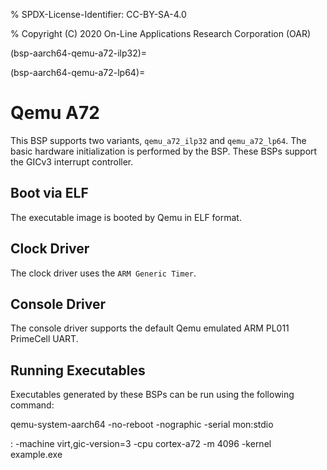 % SPDX-License-Identifier: CC-BY-SA-4.0

% Copyright (C) 2020 On-Line Applications Research Corporation (OAR)

(bsp-aarch64-qemu-a72-ilp32)=

(bsp-aarch64-qemu-a72-lp64)=

# Qemu A72

This BSP supports two variants, `qemu_a72_ilp32` and `qemu_a72_lp64`. The basic
hardware initialization is performed by the BSP. These BSPs support the GICv3
interrupt controller.

## Boot via ELF

The executable image is booted by Qemu in ELF format.

## Clock Driver

The clock driver uses the `ARM Generic Timer`.

## Console Driver

The console driver supports the default Qemu emulated ARM PL011 PrimeCell UART.

## Running Executables

Executables generated by these BSPs can be run using the following command:

qemu-system-aarch64 -no-reboot -nographic -serial mon:stdio 

: -machine virt,gic-version=3 -cpu cortex-a72 -m 4096 -kernel example.exe
